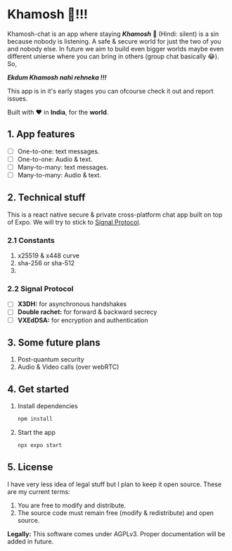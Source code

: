 
# Khamosh 🤫!!! 

Khamosh-chat is an app where staying ***Khamosh*** 🤫 (Hindi: silent) is a sin because nobody is listening.
A safe & secure world for just the two of you and nobody else.
In future we aim to build even bigger worlds maybe even different unierse where you can bring in others (group chat basically 😂). So,

***Ekdum Khamosh nahi rehneka !!!***

This app is in it's early stages you can ofcourse check it out and report issues.

Built with ❤️ in **India**, for the **world**.

## 1.  App features

- [ ] One-to-one: text messages.
- [ ] One-to-one: Audio & text.
- [ ] Many-to-many: text messages.
- [ ] Many-to-many: Audio & text.

## 2. Technical stuff
This is a react native secure & private cross-platform chat app built on top of Expo. 
We will try to stick to [Signal Protocol](https://signal.org/docs/).

### 2.1 Constants

1. x25519 & x448 curve
2. sha-256 or sha-512
3. 
### 2.2 Signal Protocol
 
 - [ ] **X3DH:** for asynchronous handshakes
 - [ ] **Double rachet:** for forward & backward secrecy
 - [ ] **VXEdDSA:** for encryption and authentication

## 3. Some future plans

1. Post-quantum security
2. Audio & Video calls (over webRTC)

## 4. Get started

1. Install dependencies

   ```bash
   npm install
   ```

2. Start the app

   ```bash
   npx expo start
   ```

## 5. License

I have very less idea of legal stuff but I plan to keep it open source. 
These are my current terms:

1. You are free to modify and distribute.
2. The source code must remain free (modify & redistribute) and open source.

**Legally:** This software comes under AGPLv3. Proper documentation will be added in future.
